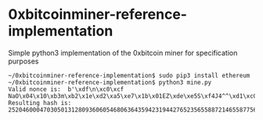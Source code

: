 # 0xbitcoinminer-reference-implementation
Simple python3 implementation of the 0xbitcoin miner for specification purposes


    ~/0xbitcoinminer-reference-implementation$ sudo pip3 install ethereum
    ~/0xbitcoinminer-reference-implementation$ python3 mine.py
    Valid nonce is:  b'\xdf\n\xc0\xcf NaO\x04\x10\xb3m\xb2\x1e\xd2\xa5\xe7\x1b\x01EZ\xde\xe5S\xf4J4^^\xd1\xc0\x08'
    Resulting hash is:  25204600047030501312809360605468063643594231944276523565588721465587756
